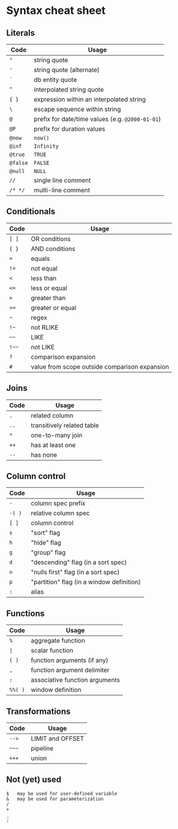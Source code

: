 # Syntax cheat sheet

## Literals

| Code     | Usage |
| --       | -- |
| `"`      | string quote |
| `'`      | string quote (alternate) |
| `` ` ``  | db entity quote |
| `^`      | interpolated string quote |
| `{ }`    | expression within an interpolated string |
| `\`      | escape sequence within string |
| `@`      | prefix for date/time values (e.g. `@2000-01-01`) |
| `@P`     | prefix for duration values |
| `@now`   | `now()` |
| `@inf`   | `Infinity` |
| `@true`  | `TRUE` |
| `@false` | `FALSE` |
| `@null`  | `NULL` |
| `//`     | single line comment |
| `/* */`  | multi-line comment |

## Conditionals

| Code   | Usage |
| --     | -- |
| `[ ]` | OR conditions |
| `{ }` | AND conditions |
| `=`   | equals |
| `!=`  | not equal |
| `<`   | less than |
| `<=`  | less or equal |
| `>`   | greater than |
| `>=`  | greater or equal |
| `~`   | regex |
| `!~`  | not RLIKE |
| `~~`  | LIKE |
| `!~~` | not LIKE |
| `?`   | comparison expansion |
| `#`   | value from scope outside comparison expansion |

## Joins

| Code   | Usage |
| --     | -- |
| `.`   | related column |
| `..`  | transitively related table |
| `*`   | one-to-many join |
| `++`  | has at least one |
| `--`  | has none |

## Column control

| Code   | Usage |
| --     | -- |
| `-`    | column spec prefix |
| `-( )` | relative column spec |
| `[ ]`  | column control |
| `s`    | "sort" flag |
| `h`    | "hide" flag |
| `g`    | "group" flag |
| `d`    | "descending" flag (in a sort spec) |
| `n`    | "nulls first" flag (in a sort spec) |
| `p`    | "partition" flag (in a window definition) |
| `:`    |  alias |

## Functions

| Code    | Usage |
| --      | -- |
| `%`     | aggregate function |
| `∣`     | scalar function |
| `( )`   | function arguments (if any) |
| `,`     | function argument delimiter |
| `:`     |  associative function arguments |
| `%%( )` | window definition |

## Transformations

| Code   | Usage |
| --     | -- |
| `-->` | LIMIT and OFFSET |
| `~~~` | pipeline |
| `+++` | union |

## Not (yet) used

```
$   may be used for user-defined variable
&   may be used for parameterization
/
+
_
;
```